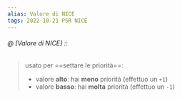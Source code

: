 ```yaml
---
alias: Valore di NICE
tags: 2022-10-21 PSR NICE
---
```


###### @ [Valore di NICE] ::
> usato per ==settare le priorità==:
> - valore **alto**: hai **meno** priorità (effettuo un `+1`)
> - valore **basso**: hai **molta** priorità (effettuo un `-1`)
<!--ID: 1672771105229-->
